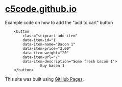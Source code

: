 # [c5code.github.io](https://c5code.github.io/)

Example code on how to add the "add to cart" button

		<button
			class="snipcart-add-item"
			data-item-id="1
			data-item-name="Bacon 1"
			data-item-price="3.00"
			data-item-weight="20"
			data-item-url="/"
			data-item-description="Some fresh bacon 1">
	        		Buy bacon 1
		</button>


This site was built using [GitHub Pages](https://pages.github.com/).
